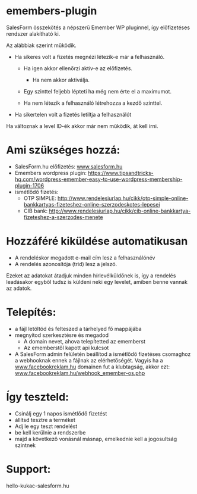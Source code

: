 # emembers-plugin
SalesForm összekötés a népszerű Emember WP pluginnel, így előfizetéses rendszer alakítható ki.

Az alábbiak szerint működik.

- Ha sikeres volt a fizetés megnézi létezik-e már a felhasználó.

     - Ha igen akkor ellenőrzi aktív-e az előfizetés.

         - Ha nem akkor aktiválja.

     - Egy szinttel feljebb lépteti ha még nem érte el a maximumot.

     - Ha nem létezik a felhasználó létrehozza a kezdő szinttel.

- Ha sikertelen volt a fizetés letiltja a felhasználót


Ha változnak a level ID-ék akkor már nem működik, át 
kell írni.

# Ami szükséges hozzá:

- SalesForm.hu előfizetés: www.salesform.hu
- Emembers wordpress plugin: https://www.tipsandtricks-hq.com/wordpress-emember-easy-to-use-wordpress-membership-plugin-1706
- ismétlődő fizetés:
  - OTP SIMPLE: http://www.rendelesiurlap.hu/cikk/otp-simple-online-bankkartyas-fizeteshez-online-szerzodeskotes-lepesei
  - CIB bank: http://www.rendelesiurlap.hu/cikk/cib-online-bankkartya-fizeteshez-a-szerzodes-menete
  
# Hozzáféré kiküldése automatikusan  

- A rendeléskor megadott e-mail cím lesz a felhasználónév
- A rendelés azonosítója (trid) lesz a jelszó.

Ezeket az adatokat átadjuk minden hírlevélküldőnek is, így a rendelés leadásakor egyből tudsz is küldeni neki egy levelet, amiben benne vannak az adatok.


# Telepítés:

- a fájl letöltöd és felteszed a tárhelyed fő mappájába
- megnyitod szerkesztésre és megadod
     - A domain nevet, ahova telepítetted az ememberst
     - Az ememberstől kapott api kulcsot
- A SalesForm admin felületén beállítod a ismétlődő fizetéses csomaghoz a webhooknak ennek a fájlnak az elérhetőségét. Vagyis ha a www.facebookreklam.hu domainen fut a klubtagság, akkor ezt: www.facebookreklam.hu/webhook_emember-os.php

# Így teszteld:

- Csinálj egy 1 napos ismétlődő fizetést
- állítsd tesztre a terméket
- Adj le egy teszt rendelést
- be kell kerülnie a rendszerbe
- majd a következő vonásnál másnap, emelkednie kell a jogosultság szintnek

# Support:

hello-kukac-salesform.hu

